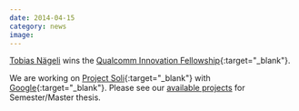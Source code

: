 ```yaml
---
date: 2014-04-15
category: news
image: 
---
```


[Tobias Nägeli](/people/naegelit/) wins the [Qualcomm Innovation Fellowship](http://www.qualcomm.com/research/university-relations/innovation-fellowship/2014){:target="_blank"}.

We are working on [Project Soli](https://www.youtube.com/watch?v=0QNiZfSsPc0/){:target="_blank"} with [Google](https://www.google.com/atap/project-soli//){:target="_blank"}. Please see our [available projects]() for Semester/Master thesis.
